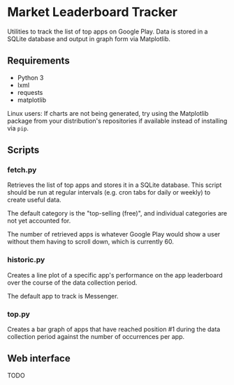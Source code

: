Market Leaderboard Tracker
==========================

Utilities to track the list of top apps on Google Play. Data is stored in a SQLite database and output in graph form via Matplotlib.

Requirements
------------

* Python 3
* lxml
* requests
* matplotlib

Linux users: If charts are not being generated, try using the Matplotlib package from your distribution's repositories if available instead of installing via `pip`.

Scripts
-------

### fetch.py

Retrieves the list of top apps and stores it in a SQLite database. This script should be run at regular intervals (e.g. cron tabs for daily or weekly) to create useful data.

The default category is the "top-selling (free)", and individual categories are not yet accounted for.

The number of retrieved apps is whatever Google Play would show a user without them having to scroll down, which is currently 60.

### historic.py

Creates a line plot of a specific app's performance on the app leaderboard over the course of the data collection period.

The default app to track is Messenger.

### top.py

Creates a bar graph of apps that have reached position #1 during the data collection period against the number of occurrences per app.

Web interface
-------------

TODO

